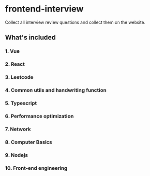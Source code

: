 # frontend-interview

Collect all interview review questions and collect them on the website.

## What's included

### 1. Vue

### 2. React

### 3. Leetcode

### 4. Common utils and handwriting function

### 5. Typescript

### 6. Performance optimization

### 7. Network

### 8. Computer Basics

### 9. Nodejs

### 10. Front-end engineering
